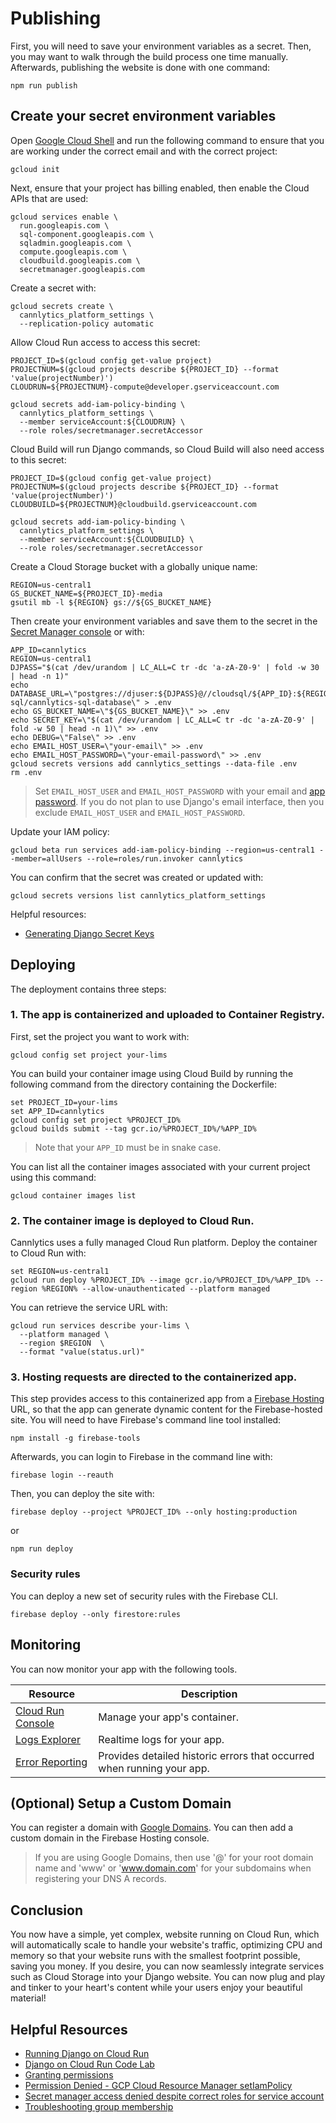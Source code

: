 # Publishing

First, you will need to save your environment variables as a secret. Then, you may want to walk through the build process one time manually. Afterwards, publishing the website is done with one command:

```shell
npm run publish
```

## Create your secret environment variables

Open [Google Cloud Shell](https://console.cloud.google.com/) and run the following command to ensure that you are working under the correct email and with the correct project:

```shell
gcloud init
```

Next, ensure that your project has billing enabled, then enable the Cloud APIs that are used:

```shell
gcloud services enable \
  run.googleapis.com \
  sql-component.googleapis.com \
  sqladmin.googleapis.com \
  compute.googleapis.com \
  cloudbuild.googleapis.com \
  secretmanager.googleapis.com
```

Create a secret with:

```shell
gcloud secrets create \
  cannlytics_platform_settings \
  --replication-policy automatic
```

Allow Cloud Run access to access this secret:

```shell
PROJECT_ID=$(gcloud config get-value project)
PROJECTNUM=$(gcloud projects describe ${PROJECT_ID} --format 'value(projectNumber)')
CLOUDRUN=${PROJECTNUM}-compute@developer.gserviceaccount.com

gcloud secrets add-iam-policy-binding \
  cannlytics_platform_settings \
  --member serviceAccount:${CLOUDRUN} \
  --role roles/secretmanager.secretAccessor
```


Cloud Build will run Django commands, so Cloud Build will also need access to this secret:

```shell
PROJECT_ID=$(gcloud config get-value project)
PROJECTNUM=$(gcloud projects describe ${PROJECT_ID} --format 'value(projectNumber)')
CLOUDBUILD=${PROJECTNUM}@cloudbuild.gserviceaccount.com

gcloud secrets add-iam-policy-binding \
  cannlytics_platform_settings \
  --member serviceAccount:${CLOUDBUILD} \
  --role roles/secretmanager.secretAccessor
```

Create a Cloud Storage bucket with a globally unique name:

```shell
REGION=us-central1
GS_BUCKET_NAME=${PROJECT_ID}-media
gsutil mb -l ${REGION} gs://${GS_BUCKET_NAME}
```

Then create your environment variables and save them to the secret in the [Secret Manager console](https://console.cloud.google.com/security/secret-manager) or with:

```shell
APP_ID=cannlytics
REGION=us-central1
DJPASS="$(cat /dev/urandom | LC_ALL=C tr -dc 'a-zA-Z0-9' | fold -w 30 | head -n 1)"
echo DATABASE_URL=\"postgres://djuser:${DJPASS}@//cloudsql/${APP_ID}:${REGION}:cannlytics-sql/cannlytics-sql-database\" > .env
echo GS_BUCKET_NAME=\"${GS_BUCKET_NAME}\" >> .env
echo SECRET_KEY=\"$(cat /dev/urandom | LC_ALL=C tr -dc 'a-zA-Z0-9' | fold -w 50 | head -n 1)\" >> .env
echo DEBUG=\"False\" >> .env
echo EMAIL_HOST_USER=\"your-email\" >> .env
echo EMAIL_HOST_PASSWORD=\"your-email-password\" >> .env
gcloud secrets versions add cannlytics_settings --data-file .env
rm .env
```

> Set `EMAIL_HOST_USER` and `EMAIL_HOST_PASSWORD` with your email and [app password](https://dev.to/abderrahmanemustapha/how-to-send-email-with-django-and-gmail-in-production-the-right-way-24ab). If you do not plan to use Django's email interface, then you exclude `EMAIL_HOST_USER` and `EMAIL_HOST_PASSWORD`.

Update your IAM policy:

```shell
gcloud beta run services add-iam-policy-binding --region=us-central1 --member=allUsers --role=roles/run.invoker cannlytics
```

You can confirm that the secret was created or updated with:

```shell
gcloud secrets versions list cannlytics_platform_settings
```

Helpful resources:

* [Generating Django Secret Keys](https://stackoverflow.com/questions/4664724/distributing-django-projects-with-unique-secret-keys)

## Deploying

The deployment contains three steps:

### 1. The app is containerized and uploaded to Container Registry.

First, set the project you want to work with:

```shell
gcloud config set project your-lims
```

You can build your container image using Cloud Build by running the following command from the directory containing the Dockerfile:

```shell
set PROJECT_ID=your-lims
set APP_ID=cannlytics
gcloud config set project %PROJECT_ID%
gcloud builds submit --tag gcr.io/%PROJECT_ID%/%APP_ID%
```

<!-- python manage.py collectstatic --noinput -->

> Note that your `APP_ID` must be in snake case.

You can list all the container images associated with your current project using this command:

```shell
gcloud container images list
```

### 2. The container image is deployed to Cloud Run.

Cannlytics uses a fully managed Cloud Run platform. Deploy the container to Cloud Run with:

```shell
set REGION=us-central1
gcloud run deploy %PROJECT_ID% --image gcr.io/%PROJECT_ID%/%APP_ID% --region %REGION% --allow-unauthenticated --platform managed
```

You can retrieve the service URL with:

```shell
gcloud run services describe your-lims \
  --platform managed \
  --region $REGION  \
  --format "value(status.url)"
```

### 3. Hosting requests are directed to the containerized app.

This step provides access to this containerized app from a [Firebase Hosting](https://firebase.google.com/docs/hosting) URL, so that the app can generate dynamic content for the Firebase-hosted site. You will need to have Firebase's command line tool installed:

```shell
npm install -g firebase-tools
```

Afterwards, you can login to Firebase in the command line with:

```shell
firebase login --reauth
```

Then, you can deploy the site with:

```shell
firebase deploy --project %PROJECT_ID% --only hosting:production
```

or

```shell
npm run deploy
```

### Security rules

You can deploy a new set of security rules with the Firebase CLI.

```shell
firebase deploy --only firestore:rules
```

## Monitoring

You can now monitor your app with the following tools.

| Resource | Description |
| ---------- | ------------ |
| [Cloud Run Console](https://console.cloud.google.com/run) | Manage your app's container. |
| [Logs Explorer](https://console.cloud.google.com/logs) | Realtime logs for your app. |
| [Error Reporting](https://console.cloud.google.com/errors) | Provides detailed historic errors that occurred when running your app. |



## (Optional) Setup a Custom Domain

You can register a domain with [Google Domains](https://domains.google.com/registrar/). You can then add a custom domain in the Firebase Hosting console.

> If you are using Google Domains, then use '@' for your root domain name and 'www' or 'www.domain.com' for your subdomains when registering your DNS A records.

## Conclusion

You now have a simple, yet complex, website running on Cloud Run, which will automatically scale to handle your website's traffic, optimizing CPU and memory so that your website runs with the smallest footprint possible, saving you money. If you desire, you can now seamlessly integrate services such as Cloud Storage into your Django website. You can now plug and play and tinker to your heart's content while your users enjoy your beautiful material!


## Helpful Resources

- [Running Django on Cloud Run](https://cloud.google.com/python/django/run#gcloud)
- [Django on Cloud Run Code Lab](https://codelabs.developers.google.com/codelabs/cloud-run-django/index.html#7)
- [Granting permissions](https://cloud.google.com/container-registry/docs/access-control#grant)
- [Permission Denied - GCP Cloud Resource Manager setIamPolicy](https://stackoverflow.com/questions/53163115/permission-denied-gcp-cloud-resource-manager-setiampolicy)
- [Secret manager access denied despite correct roles for service account](https://stackoverflow.com/questions/62444867/secret-manager-access-denied-despite-correct-roles-for-service-account)
- [Troubleshooting group membership](https://cloud.google.com/iam/docs/troubleshooting-access#troubleshooting_group_membership)
